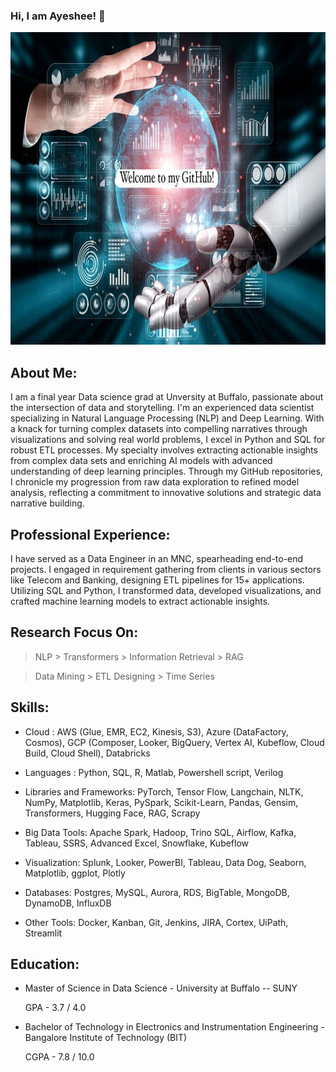 ### Hi, I am Ayeshee! 👋
<img src="https://github.com/ayesheepatra/ayesheepatra/blob/main/prof_img.jpeg" alt="Profile image" width="1000" height="500">

## About Me:

I am a final year Data science grad at Unversity at Buffalo, passionate about the intersection of data and storytelling. I'm an experienced data scientist specializing in Natural Language Processing (NLP) and Deep Learning. With a knack for turning complex datasets into compelling narratives through visualizations and solving real world problems, I excel in Python and SQL for robust ETL processes. My specialty involves extracting actionable insights from complex data sets and enriching AI models with advanced understanding of deep learning principles. Through my GitHub repositories, I chronicle my progression from raw data exploration to refined model analysis, reflecting a commitment to innovative solutions and strategic data narrative building.

## Professional Experience:

I have served as a Data Engineer in an MNC, spearheading end-to-end projects. I engaged in requirement gathering from clients in various sectors like Telecom and Banking, designing ETL pipelines for 15+ applications. Utilizing SQL and Python, I transformed data, developed visualizations, and crafted machine learning models to extract actionable insights.

## Research Focus On:

> NLP        > Transformers        > Information Retrieval        > RAG

> Data Mining        > ETL Designing        > Time Series

## Skills:

* Cloud : AWS (Glue, EMR, EC2, Kinesis, S3), Azure (DataFactory, Cosmos), GCP (Composer, Looker, BigQuery, Vertex AI, Kubeflow, Cloud Build, Cloud Shell), Databricks

* Languages : Python, SQL, R, Matlab, Powershell script, Verilog

* Libraries and Frameworks: PyTorch, Tensor Flow,  Langchain, NLTK, NumPy, Matplotlib, Keras, PySpark, Scikit-Learn, Pandas, Gensim, Transformers, Hugging Face, RAG, Scrapy

* Big Data Tools: Apache Spark, Hadoop, Trino SQL, Airflow, Kafka, Tableau, SSRS, Advanced Excel, Snowflake, Kubeflow

* Visualization: Splunk, Looker, PowerBI, Tableau, Data Dog, Seaborn, Matplotlib, ggplot, Plotly

* Databases: Postgres, MySQL, Aurora, RDS, BigTable, MongoDB, DynamoDB, InfluxDB

* Other Tools: Docker, Kanban, Git, Jenkins, JIRA, Cortex, UiPath, Streamlit

## Education:

* Master of Science in Data Science - University at Buffalo -- SUNY

    GPA - 3.7 / 4.0

* Bachelor of Technology in Electronics and Instrumentation Engineering - Bangalore Institute of Technology (BIT)

    CGPA - 7.8 / 10.0


